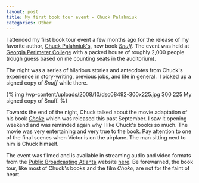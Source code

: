 ```yaml
--- 
layout: post
title: My first book tour event - Chuck Palahniuk
categories: Other
---
```

I attended my first book tour event a few months ago for the release of my favorite author, <a href="http://en.wikipedia.org/wiki/Chuck_Palahniuk">Chuck Palahniuk's,</a> new book <a href="http://en.wikipedia.org/wiki/Snuff_(novel)"><em>Snuff</em></a>.  The event was held at <a href="http://en.wikipedia.org/wiki/Georgia_Perimeter_College">Georgia Perimeter College</a> with a packed house of roughly 2,000 people (rough guess based on me counting seats in the auditorium).

The night was a series of hilarious stories and antecdotes from Chuck's experience in story-writing, previous jobs, and life in general.  I picked up a signed copy of <em>Snuff</em> while there.

{% img /wp-content/uploads/2008/10/dsc08492-300x225.jpg 300 225 My signed copy of Snuff. %}

Towards the end of the night, Chuck talked about the movie adaptation of his book <em><a href="http://en.wikipedia.org/wiki/Choke_(novel)">Choke</a></em> which was released this past September.  I saw it opening weekend and was reminded again why I like Chuck's books so much.  The movie was very entertaining and very true to the book.  Pay attention to one of the final scenes when Victor is on the airplane.  The man sitting next to him is Chuck himself.

The event was filmed and is available in streaming audio and video formats from the <a href="http://www.pba.org/">Public Broadcasting Atlanta</a> website <a href="http://www.pba.org/afn/event.php?forumEventId=2395">here</a>.  Be forewarned, the book tour, like most of Chuck's books and the film <em>Choke</em>, are not for the faint of heart.
